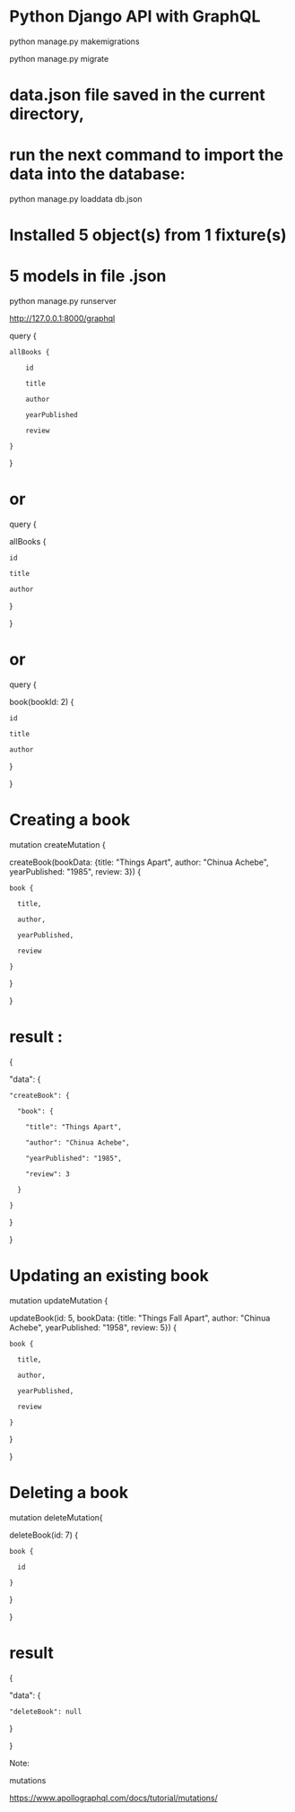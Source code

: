 # Python Django API with GraphQL


python manage.py makemigrations

python manage.py migrate

# data.json file saved in the current directory, 

# run the next command  to import the data into the database:

python manage.py loaddata db.json

# Installed 5 object(s) from 1 fixture(s)

# 5 models in file .json

python manage.py runserver


http://127.0.0.1:8000/graphql

query {

	allBooks {
	
		id
		
		title
		
		author
		
		yearPublished
		
		review
		
	}
	
}

# or

query {

  allBooks {
  
    id
    
    title
    
    author
    
  }
  
}

# or

query {

  book(bookId: 2) {
  
    id
    
    title
    
    author
    
  }
  
}

# Creating a book

mutation createMutation {

  createBook(bookData: {title: "Things Apart", author: "Chinua Achebe", yearPublished: "1985", review: 3}) {
  
    book {
    
      title,
      
      author,
      
      yearPublished,
      
      review
      
    }
    
  }
  
}

# result :

{

  "data": {
  
    "createBook": {
    
      "book": {
      
        "title": "Things Apart",
	
        "author": "Chinua Achebe",
	
        "yearPublished": "1985",
	
        "review": 3
	
      }
      
    }
    
  }
  
}

# Updating an existing book

mutation updateMutation {

  updateBook(id: 5, bookData: {title: "Things Fall Apart", author: "Chinua Achebe", yearPublished: "1958", review: 5}) {
  
    book {
    
      title,
      
      author,
      
      yearPublished,
      
      review
      
    }
    
  }
  
}


# Deleting a book

mutation deleteMutation{

  deleteBook(id: 7) {
  
    book {
    
      id
      
    } 
    
  }
  
}

# result

{

  "data": {
  
    "deleteBook": null
    
  }
  
}


Note:

mutations

https://www.apollographql.com/docs/tutorial/mutations/


